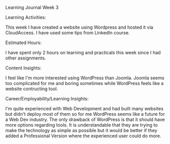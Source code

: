 Learning Journal Week 3 

Learning Activities: 

This week I have created a website using Wordpress and hosted it via CloudAccess. I have used some tips from LinkedIn course.

Estimated Hours:

I have spent only 2 hours on learning and practicals this week since I had other assignments.

Content Insights: 

I feel like I'm more interested using WordPress than Joomla. Joomla seems too complicated for me and boring sometimes while WordPress feels like a website contructing tool. 

Career/Employability/Learning Insights:

I'm quite experienced with Web Development and had built many websites but didn't deploy most of them so for me WordPress seems like a future for a Web Dev industry. The only drawback of WordPress is that it should have more options regarding tools. It is understandable that they are trying to make the technology as simple as possible but it would be better if they added a Professional Version where the experienced user could do more.

